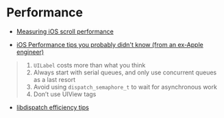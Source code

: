 # Performance

- [Measuring iOS scroll performance](http://thisiskyle.me/posts/measuring-ios-scroll-performance-is-tough-use-this-to-make-it-simple-and-automated.html)

- [iOS Performance tips you probably didn't know (from an ex-Apple engineer)](https://www.fadel.io/blog/posts/ios-performance-tips-you-probably-didnt-know/)

> 1. `UILabel` costs more than what you think
> 1. Always start with serial queues, and only use concurrent queues as a last resort
> 1. Avoid using `dispatch_semaphore_t` to wait for asynchronous work
> 1. Don’t use UIView tags

- [libdispatch efficiency tips](https://gist.github.com/tclementdev/6af616354912b0347cdf6db159c37057)
